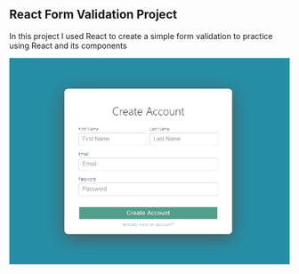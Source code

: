## React Form Validation Project

In this project I used React to create a simple form validation to practice using React and its components

![](images/reactform-snip.PNG)
